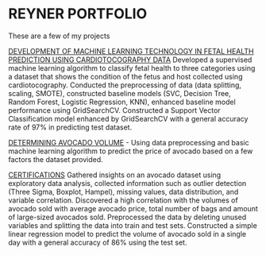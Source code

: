 # REYNER PORTFOLIO #

These are a few of my projects

[DEVELOPMENT OF MACHINE LEARNING TECHNOLOGY IN FETAL HEALTH PREDICTION USING CARDIOTOCOGRAPHY DATA](https://github.com/reynerwongso/portofolio/tree/main/DEVELOPMENT%20OF%20MACHINE%20LEARNING%20TECHNOLOGY%20IN%20FETAL%20HEALTH%20PREDICTION%20USING%20CARDIOTOCOGRAPHY%20DATA)
Developed a supervised machine learning algorithm to classify fetal health to three categories using a dataset that shows the condition of the fetus and host collected using cardiotocography.
Conducted the preprocessing of data (data splitting, scaling, SMOTE), constructed baseline models (SVC, Decision Tree, Random Forest, Logistic Regression, KNN), enhanced baseline model performance using GridSearchCV.
Constructed a Support Vector Classification model enhanced by GridSearchCV with a general accuracy rate of 97% in predicting test dataset.

[DETERMINING AVOCADO VOLUME](https://github.com/reynerwongso/portofolio/blob/main/DETERMINING%20AVOCADO%20VOLUME.Rmd) - Using data preprocessing and basic machine learning algorithm to predict the price of avocado based on a few factors the dataset provided.


[CERTIFICATIONS](https://github.com/reynerwongso/portofolio/tree/main/E-CERTIFICATE)
Gathered insights on an avocado dataset using exploratory data analysis, collected information such as outlier detection (Three Sigma, Boxplot, Hampel), missing values, data distribution, and variable correlation.
Discovered a high correlation with the volumes of avocado sold with average avocado price, total number of bags and amount of large-sized avocados sold.
Preprocessed the data by deleting unused variables and splitting the data into train and test sets.
Constructed a simple linear regression model to predict the volume of avocado sold in a single day with a general accuracy of 86% using the test set.
